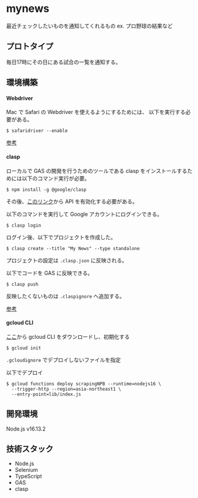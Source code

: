 # mynews

最近チェックしたいものを通知してくれるもの
ex. プロ野球の結果など

## プロトタイプ

毎日17時にその日にある試合の一覧を通知する。

## 環境構築

#### Webdriver
Mac で Safari の Webdriver を使えるようにするためには、
以下を実行する必要がある。

```shell
$ safaridriver --enable
```

[参考](https://developer.apple.com/documentation/webkit/testing_with_webdriver_in_safari)

#### clasp

ローカルで GAS の開発を行うためのツールである clasp をインストールするためには以下のコマンド実行が必要。

```shell
$ npm install -g @google/clasp
```

その後、[このリンク](https://script.google.com/home/usersettings)から API を有効化する必要がある。

以下のコマンドを実行して Google アカウントにログインできる。

```shell
$ clasp login
```

ログイン後、以下でプロジェクトを作成した。

```shell
$ clasp create --title "My News" --type standalone
```

プロジェクトの設定は `.clasp.json` に反映される。

以下でコードを GAS に反映できる。

```shell
$ clasp push
```

反映したくないものは `.claspignore` へ追加する。

[参考](https://github.com/google/clasp)

#### gcloud CLI

[ここ](https://cloud.google.com/sdk/docs/install-sdk?hl=ja)から gcloud CLI をダウンロードし、初期化する

```shell
$ gcloud init
```

`.gcloudignore` でデプロイしないファイルを指定

以下でデプロイ

```shell
$ gcloud functions deploy scrapingNPB --runtime=nodejs16 \
  --trigger-http --region=asia-northeast1 \
  --entry-point=lib/index.js
```

## 開発環境

Node.js v16.13.2

## 技術スタック

- Node.js
- Selenium
- TypeScript
- GAS
- clasp

